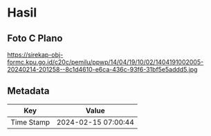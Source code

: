 # Hasil

## Foto C Plano

https://sirekap-obj-formc.kpu.go.id/c20c/pemilu/ppwp/14/04/19/10/02/1404191002005-20240214-201258--8c1d4610-e6ca-436c-93f6-31bf5e5addd5.jpg


## Metadata

| Key        | Value               |
| ---------- | ------------------- |
| Time Stamp | 2024-02-15 07:00:44 |



